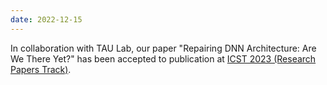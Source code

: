```yaml
---
date: 2022-12-15
---
```

In collaboration with TAU Lab, our paper "Repairing DNN Architecture: Are We There Yet?" has been accepted to publication at [ICST 2023 (Research Papers Track)](https://conf.researchr.org/home/icst-2023). 
